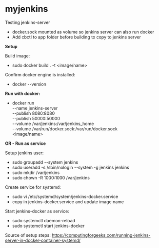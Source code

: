 # myjenkins
Testing jenkins-server 

  - docker.sock mounted as volume so jenkins server can also run docker
  - Add cbctl to app folder before building to copy to jenkins server

**Setup**

Build image:
  - sudo docker build . -t <image/name>

Confirm docker engine is installed:
  - docker --version

**Run with docker:**

  - docker run \
          --name jenkins-server \
          --publish 8080:8080 \
          --publish 50000:50000 \
          --volume /var/jenkins:/var/jenkins_home \
	        --volume /var/run/docker.sock:/var/run/docker.sock \
          <image/name>
	  
**OR - Run as service**

Setup jenkins user:
  - sudo groupadd --system jenkins
  - sudo useradd -s /sbin/nologin --system -g jenkins jenkins
  - sudo mkdir /var/jenkins
  - sudo chown -R 1000:1000 /var/jenkins

Create service for systemd:
  - sudo vi /etc/systemd/system/jenkins-docker.service
  - copy in jenkins-docker.service and update image name

Start jenkins-docker as service:
  - sudo systemctl daemon-reload
  - sudo systemctl start jenkins-docker
  
Source of setup steps:
https://computingforgeeks.com/running-jenkins-server-in-docker-container-systemd/
